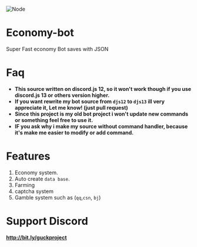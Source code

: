 ![Node](https://img.shields.io/badge/NODEJS-Stable-orange)

# Economy-bot
Super Fast economy Bot saves with JSON

# Faq
- **This source written on discord.js 12, so it won't work though if you use discord.js 13 or others version higher.**
- **If you want rewrite my bot source from `djs12` to `djs13` ill very appreciate it, Let me know! (just pull request)**
- **Since this project is my old bot project i won't update new commands or something feel free to use it.**
- **IF you ask why i make my source without command handler, because it's make me easier to modify or add command.**

# Features 
1. Economy system.
2. Auto create `data base`.
3. Farming 
4. captcha system
5. Gamble system such as (`qq`,`csn`, `bj`)


# Support Discord
**http://bit.ly/guckproject**


